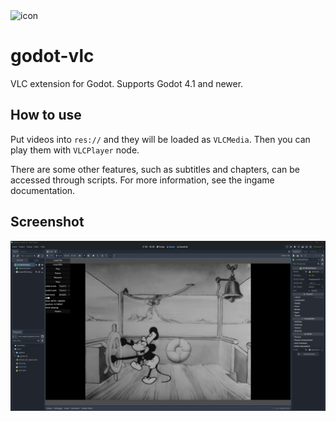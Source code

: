 <img src="icon.svg" alt="icon" width="128"/>

# godot-vlc
VLC extension for Godot. Supports Godot 4.1 and newer.

## How to use
Put videos into `res://` and they will be loaded as `VLCMedia`. Then you can play them with `VLCPlayer` node.

There are some other features, such as subtitles and chapters, can be accessed through scripts. For more information, see the ingame documentation.

## Screenshot
<img src="img/screenshot.png" alt="screenshot">